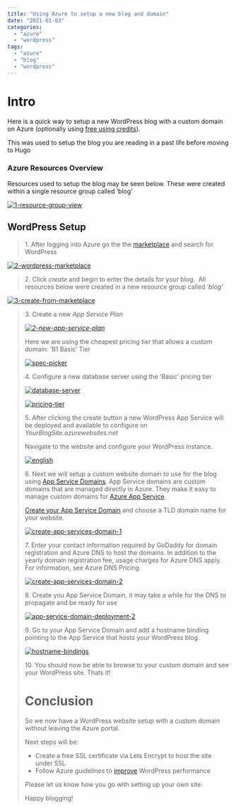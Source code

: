 ```yaml
---
title: "Using Azure to setup a new blog and domain"
date: "2021-01-03"
categories:
  - "azure"
  - "wordpress"
tags:
  - "azure"
  - "blog"
  - "wordpress"
---
```


# Intro

Here is a quick way to setup a new WordPress blog with a custom domain on Azure (optionally using [free using credits](https://azure.microsoft.com/en-au/free)).

This was used to setup the blog you are reading in a past life before moving to Hugo

### Azure Resources Overview

Resources used to setup the blog may be seen below. These were created within a single resource group called ‘blog’

[![1-resource-group-view](images/1-resource-group-view_thumb.png "1-resource-group-view")](http://blog.mckelt.com/https://raw.githubusercontent.com/chrismckelt/chrismckelt.github.io/master/_posts/posts/images//2021/01/1-resource-group-view.png)

## WordPress Setup

> 1\. After logging into Azure go the the [marketplace](https://portal.azure.com/?quickstart=true) and search for WordPress

[![2-wordpress-marketplace](images/2-wordpress-marketplace_thumb.png "2-wordpress-marketplace")](http://blog.mckelt.com/https://raw.githubusercontent.com/chrismckelt/chrismckelt.github.io/master/_posts/posts/images//2021/01/2-wordpress-marketplace.png)

> 2\. Click _create_ and begin to enter the details for your blog.  All resources below were created in a new resource group called ‘_blog’_

[![3-create-from-marketplace](images/3-create-from-marketplace_thumb.png "3-create-from-marketplace")](http://blog.mckelt.com/https://raw.githubusercontent.com/chrismckelt/chrismckelt.github.io/master/_posts/posts/images//2021/01/3-create-from-marketplace.png)

> 3\. Create a new _App Service Plan_
>
> _[![2-new-app-service-plan](images/2-new-app-service-plan_thumb.png "2-new-app-service-plan")](http://blog.mckelt.com/https://raw.githubusercontent.com/chrismckelt/chrismckelt.github.io/master/_posts/posts/images//2021/01/2-new-app-service-plan.png)_
>
> Here we are using the cheapest pricing tier that allows a custom domain: ‘B1 Basic’ Tier
>
> [![spec-picker](images/spec-picker_thumb.png "spec-picker")](http://blog.mckelt.com/https://raw.githubusercontent.com/chrismckelt/chrismckelt.github.io/master/_posts/posts/images//2021/01/spec-picker.png)
>
> 4\. Configure a new database server using the ‘Basic’ pricing tier
>
> [![database-server](images/database-server_thumb.png "database-server")](http://blog.mckelt.com/https://raw.githubusercontent.com/chrismckelt/chrismckelt.github.io/master/_posts/posts/images//2021/01/database-server.png)
>
> [![pricing-tier](images/pricing-tier_thumb.png "pricing-tier")](http://blog.mckelt.com/https://raw.githubusercontent.com/chrismckelt/chrismckelt.github.io/master/_posts/posts/images//2021/01/pricing-tier.png)
>
> 5\. After clicking the create button a new WordPress App Service will be deployed and available to configure on _YourBlogSite.azurewebsites.net_
>
> Navigate to the website and configure your WordPress instance.
>
> [![english](images/english_thumb.png "english")](http://blog.mckelt.com/https://raw.githubusercontent.com/chrismckelt/chrismckelt.github.io/master/_posts/posts/images//2021/01/english.png)
>
> 6\. Next we will setup a custom website domain to use for the blog using [App Service Domains](https://docs.microsoft.com/en-us/azure/app-service/manage-custom-dns-buy-domain).
> App Service domains are custom domains that are managed directly in Azure. They make it easy to manage custom domains for [Azure App Service](https://docs.microsoft.com/en-us/azure/app-service/overview).
>
> [Create your App Service Domain](https://portal.azure.com/?quickstart=true#create/Microsoft.Domain) and choose a TLD domain name for your website.
>
> [![create-app-services-domain-1](images/create-app-services-domain-1_thumb.png "create-app-services-domain-1")](http://blog.mckelt.com/https://raw.githubusercontent.com/chrismckelt/chrismckelt.github.io/master/_posts/posts/images//2021/01/create-app-services-domain-1.png)
>
> 7\. Enter your contact information required by GoDaddy for domain registration and Azure DNS to host the domains. In addition to the yearly domain registration fee, usage charges for Azure DNS apply. For information, see Azure DNS Pricing.
>
> [![create-app-services-domain-2](images/create-app-services-domain-2_thumb.png "create-app-services-domain-2")](http://blog.mckelt.com/https://raw.githubusercontent.com/chrismckelt/chrismckelt.github.io/master/_posts/posts/images//2021/01/create-app-services-domain-2.png)
>
> 8\. Create you App Service Domain, it may take a while for the DNS to propagate and be ready for use
>
> [![app-service-domain-deployment-2](images/app-service-domain-deployment-2_thumb.png "app-service-domain-deployment-2")](http://blog.mckelt.com/https://raw.githubusercontent.com/chrismckelt/chrismckelt.github.io/master/_posts/posts/images//2021/01/app-service-domain-deployment-2.png)
>
> 9\. Go to your App Service Domain and add a hostname binding pointing to the App Service that hosts your WordPress blog.
>
> [![hostname-bindings](images/hostname-bindings_thumb.png "hostname-bindings")](http://blog.mckelt.com/https://raw.githubusercontent.com/chrismckelt/chrismckelt.github.io/master/_posts/posts/images//2021/01/hostname-bindings.png)
>
> 10\. You should now be able to browse to your custom domain and see your WordPress site. Thats it!
>
> # Conclusion
>
> So we now have a WordPress website setup with a custom domain without leaving the Azure portal.
>
> Next steps will be:
>
> - Create a free SSL certificate via Lets Encrypt to host the site under SSL
> - Follow Azure guidelines to [improve](https://techcommunity.microsoft.com/t5/azure-database-for-mysql/improving-your-wordpress-workloa-performance-on-azure-database/ba-p/1418717) WordPress performance
>
> Please let us know how you go with setting up your own site.
>
> Happy blogging!
